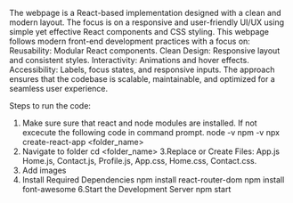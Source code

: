 The webpage is a React-based implementation designed with a clean and modern layout. 
The focus is on a responsive and user-friendly UI/UX using simple yet effective React components and CSS styling.
This webpage follows modern front-end development practices with a focus on:
Reusability: Modular React components.
Clean Design: Responsive layout and consistent styles.
Interactivity: Animations and hover effects.
Accessibility: Labels, focus states, and responsive inputs.
The approach ensures that the codebase is scalable, maintainable, and optimized for a seamless user experience.

Steps to run the code:
1. Make sure sure that react and node modules are installed. If not excecute the following code in command prompt.
   node -v
   npm -v
   npx create-react-app <folder_name>
2. Navigate to folder
   cd <folder_name>
3.Replace or Create Files:
   App.js
   Home.js, Contact.js, Profile.js, App.css, Home.css, Contact.css.
4. Add images
5. Install Required Dependencies
   npm install react-router-dom
   npm install font-awesome
6.Start the Development Server
  npm start




















